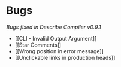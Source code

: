 # Bugs
_Bugs fixed in Describe Compiler v0.9.1_

* [[CLI - Invalid Output Argument]]
* [[Star Comments]]
* [[Wrong position in error message]]
* [[Unclickable links in production heads]]
